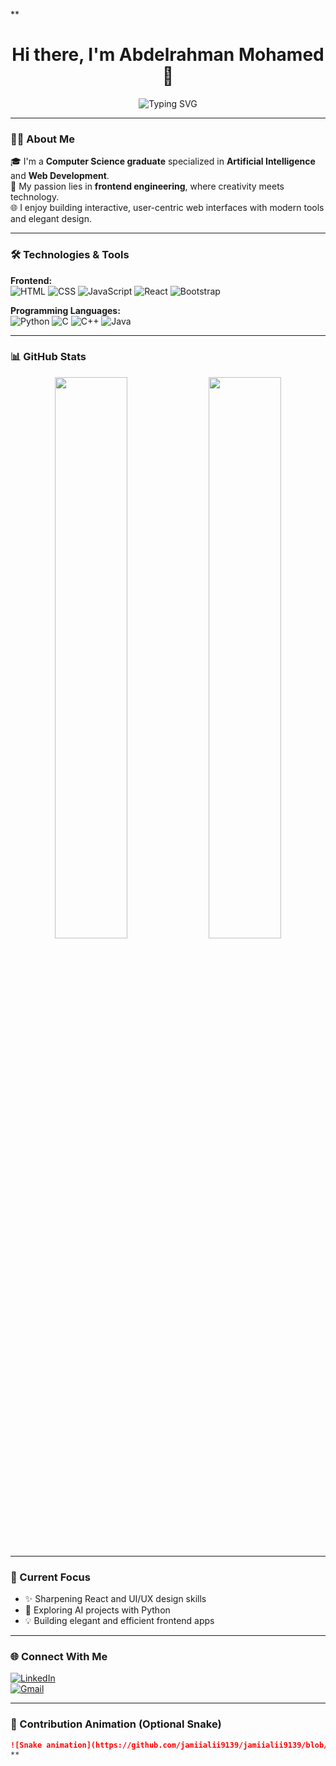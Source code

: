 **<!-- Elegant GitHub Profile README for Abdelrahman Mohamed -->

<h1 align="center">Hi there, I'm Abdelrahman Mohamed 👋</h1>

<p align="center">
  <img src="https://readme-typing-svg.demolab.com?font=Fira+Code&duration=2500&pause=1000&color=2A73C2&center=true&vCenter=true&width=450&lines=Frontend+Web+Developer;AI+Enthusiast;Computer+Science+Graduate" alt="Typing SVG" />
</p>

---

### 👨‍🎓 About Me

🎓 I'm a **Computer Science graduate** specialized in **Artificial Intelligence** and **Web Development**.  
🎯 My passion lies in **frontend engineering**, where creativity meets technology.  
🌐 I enjoy building interactive, user-centric web interfaces with modern tools and elegant design.  

---

### 🛠️ Technologies & Tools

**Frontend:**  
![HTML](https://img.shields.io/badge/-HTML5-E34F26?style=for-the-badge&logo=html5&logoColor=white)
![CSS](https://img.shields.io/badge/-CSS3-1572B6?style=for-the-badge&logo=css3&logoColor=white)
![JavaScript](https://img.shields.io/badge/-JavaScript-F7DF1E?style=for-the-badge&logo=javascript&logoColor=black)
![React](https://img.shields.io/badge/-React-61DAFB?style=for-the-badge&logo=react&logoColor=black)
![Bootstrap](https://img.shields.io/badge/-Bootstrap-563D7C?style=for-the-badge&logo=bootstrap&logoColor=white)

**Programming Languages:**  
![Python](https://img.shields.io/badge/-Python-3776AB?style=for-the-badge&logo=python&logoColor=white)
![C](https://img.shields.io/badge/-C-00599C?style=for-the-badge&logo=c&logoColor=white)
![C++](https://img.shields.io/badge/-C++-00599C?style=for-the-badge&logo=c%2B%2B&logoColor=white)
![Java](https://img.shields.io/badge/-Java-007396?style=for-the-badge&logo=java&logoColor=white)

---

### 📊 GitHub Stats

<p align="center">
  <img src="https://github-readme-stats.vercel.app/api?username=jamiialii9139&show_icons=true&theme=dracula&hide_border=true" width="48%" />
  <img src="https://github-readme-stats.vercel.app/api/top-langs/?username=jamiialii9139&layout=compact&theme=dracula&hide_border=true" width="48%" />
</p>

---

### 🧠 Current Focus

- ✨ Sharpening React and UI/UX design skills  
- 🤖 Exploring AI projects with Python  
- 💡 Building elegant and efficient frontend apps  

---

### 🌐 Connect With Me

[![LinkedIn](https://img.shields.io/badge/-LinkedIn-0A66C2?style=for-the-badge&logo=linkedin&logoColor=white)](https://linkedin.com/in/your-profile)  
[![Gmail](https://img.shields.io/badge/-jamiialii9139@gmail.com-D14836?style=for-the-badge&logo=gmail&logoColor=white)](mailto:jamiialii9139@gmail.com)

---

### 🐍 Contribution Animation (Optional Snake)

```markdown
![Snake animation](https://github.com/jamiialii9139/jamiialii9139/blob/output/github-contribution-grid-snake.svg)
**
